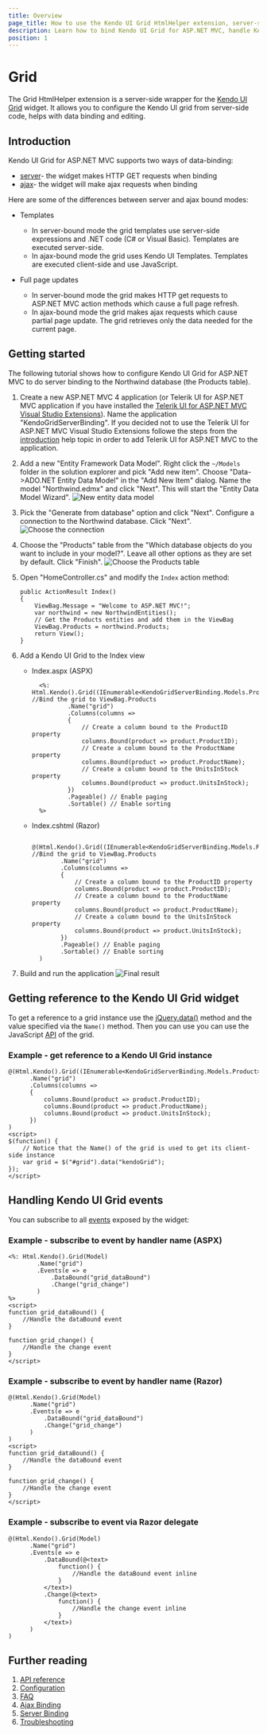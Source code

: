 ```yaml
---
title: Overview
page_title: How to use the Kendo UI Grid HtmlHelper extension, server-side ASP.NET MVC wrapper for Kendo UI Grid widget
description: Learn how to bind Kendo UI Grid for ASP.NET MVC, handle Kendo UI Grid Events, access an existing grid with Grid HtmlHelper extension documentation.
position: 1
---
```


# Grid

The Grid HtmlHelper extension is a server-side wrapper for the [Kendo UI Grid](/api/web/grid) widget. It allows you to configure the Kendo UI grid
from server-side code, helps with data binding and editing.

## Introduction

Kendo UI Grid for ASP.NET MVC supports two ways of data-binding:

*   [server](/aspnet-mvc/helpers/grid/server-binding)- the widget makes HTTP GET requests when binding
*   [ajax](/aspnet-mvc/helpers/grid/ajax-binding)- the widget will make ajax requests when binding

Here are some of the differences between server and ajax bound modes:

*  Templates
    - In server-bound mode the grid templates use server-side expressions and .NET code (C# or Visual Basic). Templates are executed server-side.
    - In ajax-bound mode the grid uses Kendo UI Templates. Templates are executed client-side and use JavaScript.

*  Full page updates
    - In server-bound mode the grid makes HTTP get requests to ASP.NET MVC action methods which cause a full page refresh.
    - In ajax-bound mode the grid makes ajax requests which cause partial page update. The grid retrieves only the data needed for the current page.

## Getting started

The following tutorial shows how to configure Kendo UI Grid for ASP.NET MVC to do server binding to the Northwind database (the Products table).

1.  Create a new ASP.NET MVC 4 application (or Telerik UI for ASP.NET MVC application if you have installed the [Telerik UI for ASP.NET MVC Visual Studio Extensions](/aspnet-mvc/introduction#kendo-ui-for-asp.net-mvc-visual-studio-extensions)). Name the application "KendoGridServerBinding".
If you decided not to use the Telerik UI for ASP.NET MVC Visual Studio Extensions followe the steps from the [introduction](/aspnet-mvc/introduction) help topic in order
to add Telerik UI for ASP.NET MVC to the application.
1.  Add a new "Entity Framework Data Model". Right click the `~/Models` folder in the solution explorer and pick "Add new item". Choose "Data->ADO.NET Entity Data Model" in the "Add New Item" dialog.
Name the model "Northwind.edmx" and click "Next". This will start the "Entity Data Model Wizard".
![New entity data model](/aspnet-mvc/helpers/grid/images/grid-entity-data-model.png)
1.  Pick the "Generate from database" option and click "Next". Configure a connection to the Northwind database. Click "Next".
![Choose the connection](/aspnet-mvc/helpers/grid/images/grid-entity-data-model.png)
1.  Choose the "Products" table from the "Which database objects do you want to include in your model?". Leave all other options as they are set by default. Click "Finish".
![Choose the Products table](/aspnet-mvc/helpers/grid/images/grid-database-objects.png)
1.  Open "HomeController.cs" and modify the `Index` action method:

        public ActionResult Index()
        {
            ViewBag.Message = "Welcome to ASP.NET MVC!";
            var northwind = new NorthwindEntities();
            // Get the Products entities and add them in the ViewBag
            ViewBag.Products = northwind.Products;
            return View();
        }
1.  Add a Kendo UI Grid to the Index view
    - Index.aspx (ASPX)

            <%: Html.Kendo().Grid((IEnumerable<KendoGridServerBinding.Models.Product>)ViewBag.Products) //Bind the grid to ViewBag.Products
                    .Name("grid")
                    .Columns(columns =>
                    {
                        // Create a column bound to the ProductID property
                        columns.Bound(product => product.ProductID);
                        // Create a column bound to the ProductName property
                        columns.Bound(product => product.ProductName);
                        // Create a column bound to the UnitsInStock property
                        columns.Bound(product => product.UnitsInStock);
                    })
                    .Pageable() // Enable paging
                    .Sortable() // Enable sorting
            %>
    - Index.cshtml (Razor)

            @(Html.Kendo().Grid((IEnumerable<KendoGridServerBinding.Models.Product>)ViewBag.Products) //Bind the grid to ViewBag.Products
                  .Name("grid")
                  .Columns(columns =>
                  {
                      // Create a column bound to the ProductID property
                      columns.Bound(product => product.ProductID);
                      // Create a column bound to the ProductName property
                      columns.Bound(product => product.ProductName);
                      // Create a column bound to the UnitsInStock property
                      columns.Bound(product => product.UnitsInStock);
                  })
                  .Pageable() // Enable paging
                  .Sortable() // Enable sorting
            )
1. Build and run the application
![Final result](/aspnet-mvc/helpers/grid/images/grid-bound-grid.png)

## Getting reference to the Kendo UI Grid widget

To get a reference to a grid instance use the [jQuery.data()](http://api.jquery.com/jQuery.data/) method and the value specified via the `Name()` method.
Then you can use you can use the JavaScript [API](/api/web/grid#methods) of the grid.

### Example - get reference to a Kendo UI Grid instance

    @(Html.Kendo().Grid((IEnumerable<KendoGridServerBinding.Models.Product>)ViewBag.Products)
          .Name("grid")
          .Columns(columns =>
          {
              columns.Bound(product => product.ProductID);
              columns.Bound(product => product.ProductName);
              columns.Bound(product => product.UnitsInStock);
          })
    )
    <script>
    $(function() {
        // Notice that the Name() of the grid is used to get its client-side instance
        var grid = $("#grid").data("kendoGrid");
    });
    </script>


## Handling Kendo UI Grid events

You can subscribe to all [events](/api/web/grid#events) exposed by the widget:

### Example - subscribe to event by handler name (ASPX)

    <%: Html.Kendo().Grid(Model)
            .Name("grid")
            .Events(e => e
                .DataBound("grid_dataBound")
                .Change("grid_change")
            )
    %>
    <script>
    function grid_dataBound() {
        //Handle the dataBound event
    }

    function grid_change() {
        //Handle the change event
    }
    </script>


### Example - subscribe to event by handler name (Razor)

    @(Html.Kendo().Grid(Model)
          .Name("grid")
          .Events(e => e
              .DataBound("grid_dataBound")
              .Change("grid_change")
          )
    )
    <script>
    function grid_dataBound() {
        //Handle the dataBound event
    }

    function grid_change() {
        //Handle the change event
    }
    </script>


### Example - subscribe to event via Razor delegate

    @(Html.Kendo().Grid(Model)
          .Name("grid")
          .Events(e => e
              .DataBound(@<text>
                  function() {
                      //Handle the dataBound event inline
                  }
              </text>)
              .Change(@<text>
                  function() {
                      //Handle the change event inline
                  }
              </text>)
          )
    )

## Further reading

1. [API reference](/api/wrappers/aspnet-mvc/Kendo.Mvc.UI.Fluent/GridBuilder)
1. [Configuration](/aspnet-mvc/helpers/grid/configuration)
1. [FAQ](/aspnet-mvc/helpers/grid/faq)
1. [Ajax Binding](/aspnet-mvc/helpers/grid/ajax-binding)
1. [Server Binding](/aspnet-mvc/helpers/grid/server-binding)
1. [Troubleshooting](/aspnet-mvc/helpers/grid/troubleshooting)
